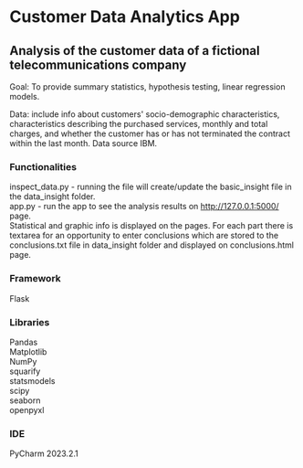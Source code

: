 # Customer Data Analytics App

## Analysis of the customer data of a fictional telecommunications company

Goal: To provide summary statistics, hypothesis testing, linear regression models.  

Data: include info about customers' socio-demographic characteristics, characteristics describing the purchased services,
monthly and total charges, and whether the customer has or has not terminated the contract within the last month.
Data source IBM.  

### Functionalities

inspect_data.py - running the file will create/update the basic_insight file in the data_insight folder.  
app.py - run the app to see the analysis results on http://127.0.0.1:5000/ page.  
Statistical and graphic info is displayed on the pages. For each part there is textarea for an opportunity to enter
conclusions which are stored to the conclusions.txt file in data_insight folder and displayed on conclusions.html page.

### Framework

Flask

### Libraries

Pandas  
Matplotlib  
NumPy  
squarify  
statsmodels  
scipy  
seaborn  
openpyxl

### IDE

PyCharm 2023.2.1

